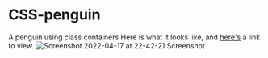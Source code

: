 # CSS-penguin
A penguin using class containers
Here is what it looks like, and [here's](https://sh1k44r.github.io/CSS-penguin/CSS_penguin.html) a link to view.
![Screenshot 2022-04-17 at 22-42-21 Screenshot](https://user-images.githubusercontent.com/98080805/163731424-0a577c77-8506-4338-b661-254e3f65f0f6.png)
